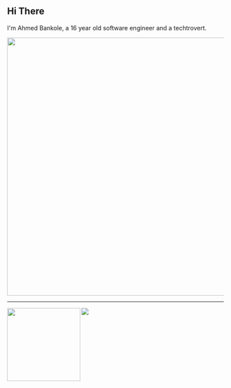 ## Hi There 
I'm Ahmed Bankole, a 16 year old software engineer and a techtrovert.
<p align="middle">
  <img width="600" src="https://github-profile-trophy.vercel.app/?username=r1&rank=SS,S,AAA,AA,A,B,C&row=1&column=5"/>
</p>

---

<div>
  <img height="170" align="left" src="https://github-readme-stats.vercel.app/api?username=r1&count_private=true&include_all_commits=true" />
  <img src="https://github-readme-stats.vercel.app/api/top-langs/?username=r1&layout=compact" />
</div>
